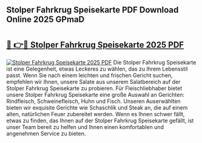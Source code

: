 ## Stolper Fahrkrug Speisekarte PDF Download Online 2025 GPmaD

# <h2><a href="http://gc90sf.nevu.top/?p=Stolper+Fahrkrug+Speisekarte">🔗 👉🔴 Stolper Fahrkrug Speisekarte 2025 PDF</a></h2>

[![Stolper Fahrkrug Speisekarte 2025 PDF](https://i.imgur.com/dBaPXMq.png)](http://gc90sf.nevu.top/?p=Stolper+Fahrkrug+Speisekarte)
Die Stolper Fahrkrug Speisekarte ist eine Gelegenheit, etwas Leckeres zu wählen, das zu Ihrem Lebensstil passt. Wenn Sie nach einem leichten und frischen Gericht suchen, empfehlen wir Ihnen, unsere Salate aus unserem Salatbereich auf der Stolper Fahrkrug Speisekarte zu probieren. Für Fleischliebhaber bietet unsere Stolper Fahrkrug Speisekarte eine große Auswahl an Gerichten: Rindfleisch, Schweinefleisch, Huhn und Fisch. Unseren Auserwählten bieten wir exquisite Gerichte wie Schaschlik und Steak an, die auf einem alten, natürlichen Feuer zubereitet werden. Wenn es Ihnen schwer fällt, etwas zu finden, das Ihnen auf der Stolper Fahrkrug Speisekarte gefällt, ist unser Team bereit zu helfen und Ihnen einen komfortablen und angenehmen Service zu bieten.
